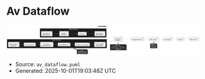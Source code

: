 # Av Dataflow

![Av Dataflow](./av_dataflow.png)

- Source: `av_dataflow.puml`
- Generated: 2025-10-01T19:03:48Z UTC
